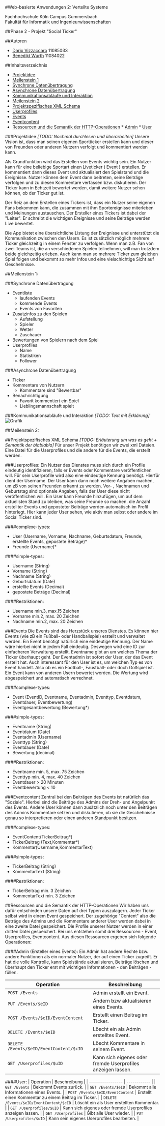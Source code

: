 #Web-basierte Anwendungen 2: Verteilte Systeme

Fachhochschule Köln Campus Gummersbach<br>
Fakultät für Informatik und Ingenieurwissenschaften

##Phase 2 - Projekt "Social Ticker"

##Autoren
* [Dario Vizzaccaro](/dvizzacc) 11085033
* [Benedikt Wurth](/BenWur) 11084022

##Inhaltsverzeichnis

* [Projektidee](#projektidee)
* [Meilenstein 1](#meilenstein-1)
 * [Synchrone Datenübertragung](#synchrone-datenbertragung)
 * [Asynchrone Datenübertragung](#asynchrone-datenbertragung)
 * [Kommunikationsabläufe und Interaktion](#kommunikationsablufe-und-interaktion)
* [Meilenstein 2](#meilenstein-2) 
 * [Projektspezifisches XML Schema](#projektspezifisches-xml-schema)
 * [Userprofiles](#userprofiles)
 * [Events](#events)
 * [Eventcontent](#eventcontent)
 * [Ressourcen und die Semantik der HTTP-Operationen](#ressourcen-und-die-semantik-der-http-operationen)
		* [Admin](#admin)
		* [User](#user)

###Projektidee
*[TODO: Nochmal durchlesen und überarbeiten]*
Unsere Vision ist, dass man seinen eigenen Sportticker erstellen kann und dieser von Freunden oder anderen Nutzern verfolgt und kommentiert werden kann.

Als Grundfunktion wird das Erstellen von Events wichtig sein. Ein Nutzer kann für eine beliebige Sportart einen Liveticker ( Event ) erstellen. Er kommentiert dann dieses Event und aktualisiert den Spielstand und die Ereignisse. Nutzer können dem Event dann beitreten, seine Beiträge verfolgen und zu diesen Kommentare verfassen bzw. diskutieren. Der Ticker kann in Echtzeit bewertet werden, damit weitere Nutzer sehen können, ob der Ticker gut ist.

Der Reiz an dem Erstellen eines Tickers ist, dass ein Nutzer seine eigenen Fans bekommen kann, die zusammen mit ihm Sportereignisse miterleben und Meinungen austauschen. Der Ersteller eines Tickers ist dabei der "Leiter". Er schreibt die wichtigen Ereignisse und seine Beiträge werden Live bewertet.

Die App bietet eine übersichtliche Listung der Ereignisse und unterstützt die Kommunikation zwischen den Usern. Es ist zusätzlich möglich mehrere Ticker gleichzeitig in einem Fenster zu verfolgen. Wenn man z.B. Fan von zwei Teams ist, die an verschiedenen Spielen teilnehmen, will man trotzdem beide gleichzeitig erleben. Auch kann man so mehrere Ticker zum gleichen Spiel folgen und bekommt so mehr Infos und eine vielschichtige Sicht auf Geschehnisse. 

##Meilenstein 1:

###Synchrone Datenübertragung
-	Eventliste 
	* laufenden Events
	* kommende Events
	* Events von Favoriten
-	Zusatzinfos zu den Spielen 
	* Aufstellung
	* Spieler
	* Wetter
	* Zuschauer
-	Bewertungen von Spielern nach dem Spiel
-	Userprofiles	
	* Name
	* Statistiken
	* Follower
	
###Asynchrone Datenübertragung
-	Ticker
-	Kommentare von Nutzern
	* Kommentare sind "Bewertbar"
-	Benachrichtigung 
	* Favorit kommentiert ein Spiel
	* Lieblingsmannschaft spielt

###Kommunikationsabläufe und Interaktion
*[TODO: Text mit Erklärung]*
![Grafik](http://i.imgur.com/xcjO0RS.png)

##Meilenstein 2:

##Projektspezifisches XML Schema
*[TODO: Erläuterung um was es geht + Semantik der blablabla]*
Für unser Projekt benötigen wir zwei xml Dateien. Eine Datei für die Userprofiles und die andere für die Events, die erstellt werden.


###Userprofiles:
Ein Nutzer des Dienstes muss sich durch ein Profile eindeutig identifizieren, falls er Events oder Kommentare veröffentlichen will. Für sein Userprofile wird also eine eindeutige Kennung benötigt. Hierfür dient der Username.
Der User kann dann noch weitere Angaben machen, um zB von seinen Freunden erkannt zu werden. Vor- , Nachnamen und Geburtstag sind optionale Angaben, falls der User diese nicht veröffentlichen will. Ein User kann Freunde hinzufügen, um auf dem aktuellsten Stand zu bleiben, was seine Freunde so machen.
die Anzahl erstellter Events und geposteter Beiträge werden automatisch im Profil hinterlegt. Hier kann jeder User sehen, wie aktiv man selbst oder andere im Social Ticker sind.


####complexe-types:
- User (Username, Vorname, Nachname, Geburtsdatum, Freunde, erstellte Events, gepostete Beträge)*
- Freunde (Username)*

####simple-types:
- Username (String)
- Vorname (String)
- Nachname (String)
- Geburtsdatum (Date)
- erstellte Events (Decimal)
- gepostete Beträge (Decimal)

####Restriktionen:
- Username min.3, max.15 Zeichen
- Vorname min.2, max. 20 Zeichen
- Nachname min.2, max. 20 Zeichen


###Events
Die Events sind das Herzstück unseres Dienstes. Es können hier Events (wie zB ein Fußball- oder Handballspiel) erstellt und verwaltet werden. Ein Event benötigt natürlich eine eindeutige Kennung. Der Name wäre hierbei nicht in jedem Fall eindeutig. Deswegen wird eine ID zur einfacheren Verwaltung erstellt. Eventname gibt an um welches Thema der Ticker überhaupt geht. Der Eventadmin ist sofort der User, der das Event erstellt hat. Auch interessant für den User ist es, um welchen Typ es von Event handelt. Also ob es ein Football-, Faustball- oder doch Golfspiel ist. Ein Event kann von anderen Usern bewertet werden. Die Wertung wird abgespeichert und automatisch verrechnet.

 
####complexe-types:
- Event (EventID, Eventname, Eventadmin, Eventtyp, Eventdatum, Eventdauer, Eventbewertung)
- Eventgesamtbewertung (Bewertung*)

####simple-types:
- Eventname (String)
- Eventdatum (Date)
- Eventadmin (Username)
- Eventtyp (String)
- Eventdauer (Date)
- Bewertung (decimal)

####Restriktionen:
- Eventname min. 5, max. 75 Zeichen
- Eventtyp min. 4, max. 40 Zeichen
- Eventdauer > 20 Minuten
- Eventbewertung < 10

###Eventcontent
Zentral bei den Beiträgen des Events ist natürlich das "Soziale". Hierbei sind die Beiträge des Admins der Dreh- und Angelpunkt des Events. Andere User können dann zusätzlich noch unter den Beiträgen des Admins Kommentare setzen und diskutieren, ob sie die Geschehnisse genau so interpretieren oder einen anderen Standpunkt besitzen.

####complexe-types:
- EventContent(TickerBeitrag*)
- TickerBeitrag (Text,Kommentar*)
- Kommentar(Username,KommentarText)

####simple-types:
- TickerBeitrag (String)
- KommentarText (String)

####Restriktionen:
- TickerBeitrag min. 3 Zeichen
- KommentarText min. 3 Zeichen



##Ressourcen und die Semantik der HTTP-Operationen
Wir haben uns dafür entschieden unsere Daten auf drei Typen auszulagern. Jeder Ticker selbst wird in einem Event gespeichert. Der zugehörige "Content" also die Beträge des Admins und die Kommentare anderer User werden dabei in eine zweite Datei gespeichert.
Die Profile unserer Nutzer werden in einer dritten Datei gespeichert.
Bei uns entstehen somit drei Ressourcen - Event, Userprofiles, Eventcontent. Aus diesen Ressourcen ergeben sich folgende Operationen:

####Admin (Ersteller eines Events):
Ein Admin hat andere Rechte bzw. andere Funktionen als ein normaler Nutzer, der auf einen Ticker zugreift. Er hat die volle Kontrolle, kann Spielstände aktualisieren, Beiträge löschen und überhaupt den Ticker erst mit wichtigen Informationen - den Beiträgen - füllen.  

| Operation         | Beschreibung |
| ----------------- | ------------ |
| `POST /Events`      | Admin erstellt ein Event. |
| `PUT /Events/$eID`      | Ändern bzw aktualisieren eines Events. |
| `POST /Events/$eID/EventContent`      | Erstellt einen Beitrag im Ticker. |
| `DELETE /Events/$eID`      | Löscht ein als Admin erstelltes Event. |
| `DELETE /Events/$eID/EventContent/$cID`      | Löscht Kommentare in seinem Event. |
| `GET /Userprofiles/$uID`      | Kann sich eigenes oder fremde Userprofiles anzeigen lassen. |

####User:
| Operation         | Beschreibung |
| ----------------- | ------------ |
| `GET /Events`      | Bekommt Events zurück. |
| `GET /Events/$eID`      | Bekommt alle Informationen eines Events. |
| `POST /Events/$eID/EventContent`      | Erstellt einen Kommentar zu einem Beitrag im Ticker. |
| `DELETE /Events/$eID/EventContent/$cID`      | Löscht ein als User erstellten Kommentar. |
| `GET /Userprofiles/$uID`      | Kann sich eigenes oder fremde Userprofiles anzeigen lassen. |
| `GET /Userprofiles`      | Gibt alle User wieder. |
| `PUT /Userprofiles/$uID`      | Kann sein eigenes Userprofiles bearbeiten. |


